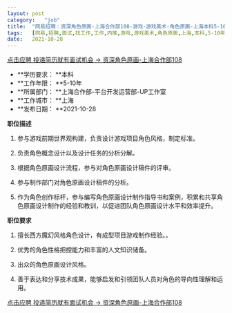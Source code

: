 ```yaml
---
layout:	post
category:	"job"
title:	"网易招聘：资深角色原画-上海合作部108-游戏-游戏美术-角色原画-上海本科5-10年"
tags:	[网易,招聘,面试,找工作,工作,内推,游戏,游戏美术,角色原画,上海,本科,5-10年]
date:	2021-10-28
---
```


[点击应聘 投递简历就有面试机会 ->  资深角色原画-上海合作部108](http://mobile.bole.netease.com/bole/boleDetail?id=35917&employeeId=346f03c3cda5f04c&key=all)



- **学历要求： **本科
- **工作年限： **5-10年
- **所属部门： **上海合作部-平台开发运营部-UP工作室
- **工作城市： **上海
- **发布日期： **2021-10-28



**职位描述**

1. 参与游戏前期世界观构建，负责设计游戏项目角色风格，制定标准。

2. 负责角色概念设计以及设计任务的分析分解。

3. 根据角色原画设计流程，参与对角色原画设计稿件的评审。

4. 参与制作部门对角色原画设计稿件的分析。

5. 作为角色创作标杆，参与编写角色原画设计制作指导书和案例，积累和共享角色原画设计制作的经验和教训，以促进团队角色原画设计水平和效率提升。



**职位要求**

1. 擅长西方魔幻风格角色设计，有成型项目游戏制作经验。。

2. 优秀的角色性格把控能力和丰富的人文知识储备。

3. 出众的角色原画设计风格。

4. 善于表达和分享技术成果，能够启发和引领团队人员对角色的导向性理解和运用。



[点击应聘 投递简历就有面试机会 ->  资深角色原画-上海合作部108](http://mobile.bole.netease.com/bole/boleDetail?id=35917&employeeId=346f03c3cda5f04c&key=all)